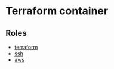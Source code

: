 # Terraform container

## Roles

- [terraform](https://github.com/dlip/monkeywrench/blob/master/roles/terraform/README.md)
- [ssh](https://github.com/dlip/monkeywrench/blob/master/roles/ssh/README.md)
- [aws](https://github.com/dlip/monkeywrench/blob/master/roles/aws/README.md)
